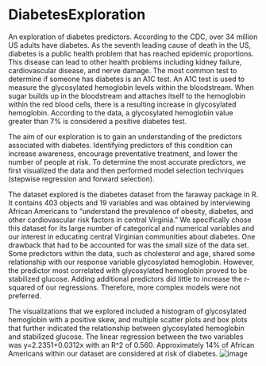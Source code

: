 # DiabetesExploration
An exploration of diabetes predictors.
According to the CDC, over 34 million US adults have diabetes. As the seventh leading cause of death in the US, diabetes is a public health problem that has reached epidemic proportions. This disease can lead to other health problems including kidney failure, cardiovascular disease, and nerve damage. The most common test to determine if someone has diabetes is an A1C test. An A1C test is used to measure the glycosylated hemoglobin levels within the bloodstream. When sugar builds up in the bloodstream and attaches itself to the hemoglobin within the red blood cells, there is a resulting increase in glycosylated hemoglobin. According to the data, a glycosylated hemoglobin value greater than 7% is considered a positive diabetes test.  

The aim of our exploration is to gain an understanding of the predictors associated with diabetes. Identifying predictors of this condition can increase awareness, encourage preventative treatment, and lower the number of people at risk. To determine the most accurate predictors, we first visualized the data and then performed model selection techniques (stepwise regression and forward selection).

The dataset explored is the diabetes dataset from the faraway package in R. It contains 403 objects and 19 variables and was obtained by interviewing African Americans to “understand the prevalence of obesity, diabetes, and other cardiovascular risk factors in central Virginia.” We specifically chose this dataset for its large number of categorical and numerical variables and our interest in educating central Virginian communities about diabetes. One drawback that had to be accounted for was the small size of the data set. Some predictors within the data, such as cholesterol and age, shared some relationship with our response variable glycosylated hemoglobin. However, the predictor most correlated with glycosylated hemoglobin proved to be stabilized glucose. Adding additional predictors did little to increase the r-squared of our regressions. Therefore, more complex models were not preferred.

The visualizations that we explored included a histogram of glycosylated hemoglobin with a positive skew, and multiple scatter plots and box plots that further indicated the relationship between glycosylated hemoglobin and stabilized glucose. The linear regression between the two variables was y=2.2351+0.0312x with an R^2 of 0.560.   Approximately 14% of African Americans within our dataset are considered at risk of diabetes.
![image](https://github.com/sgalluzzi/DiabetesExploration/assets/89170735/8e020bc6-c9b5-46d3-a3dd-475f2ea327c2)
